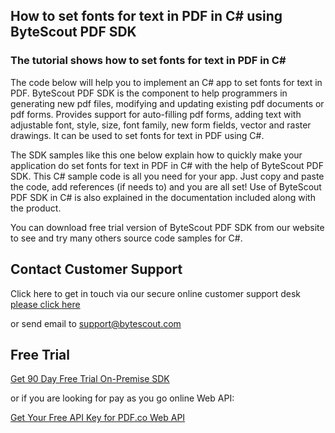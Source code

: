 ## How to set fonts for text in PDF in C# using ByteScout PDF SDK

### The tutorial shows how to set fonts for text in PDF in C#

The code below will help you to implement an C# app to set fonts for text in PDF. ByteScout PDF SDK is the component to help programmers in generating new pdf files, modifying and updating existing pdf documents or pdf forms. Provides support for auto-filling pdf forms, adding text with adjustable font, style, size, font family, new form fields, vector and raster drawings. It can be used to set fonts for text in PDF using C#.

The SDK samples like this one below explain how to quickly make your application do set fonts for text in PDF in C# with the help of ByteScout PDF SDK. This C# sample code is all you need for your app. Just copy and paste the code, add references (if needs to) and you are all set! Use of ByteScout PDF SDK in C# is also explained in the documentation included along with the product.

You can download free trial version of ByteScout PDF SDK from our website to see and try many others source code samples for C#.

## Contact Customer Support

Click here to get in touch via our secure online customer support desk [please click here](https://bytescout.zendesk.com/hc/en-us/requests/new?subject=ByteScout%20PDF%20SDK%20Question)

or send email to [support@bytescout.com](mailto:support@bytescout.com?subject=ByteScout%20PDF%20SDK%20Question) 

## Free Trial

[Get 90 Day Free Trial On-Premise SDK](https://bytescout.com/download/web-installer?utm_source=github-readme)

or if you are looking for pay as you go online Web API:

[Get Your Free API Key for PDF.co Web API](https://pdf.co/documentation/api?utm_source=github-readme)